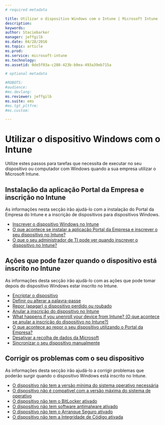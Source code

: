 ```yaml
---
# required metadata

title: Utilizar o dispositivo Windows com o Intune | Microsoft Intune
description:
keywords:
author: Staciebarker
manager: jeffgilb
ms.date: 04/28/2016
ms.topic: article
ms.prod:
ms.service: microsoft-intune
ms.technology:
ms.assetid: 0de5f03a-c288-423b-b9ea-493a39eb715a

# optional metadata

#ROBOTS:
#audience:
#ms.devlang:
ms.reviewer: jeffgilb
ms.suite: ems
#ms.tgt_pltfrm:
#ms.custom:

---
```


# Utilizar o dispositivo Windows com o Intune

Utilize estes passos para tarefas que necessita de executar no seu dispositivo ou computador com Windows quando a sua empresa utilizar o Microsoft Intune.

## Instalação da aplicação Portal da Empresa e inscrição no Intune

As informações nesta secção irão ajudá-lo com a instalação do Portal da Empresa do Intune e a inscrição de dispositivos para dispositivos Windows.

- [Inscrever o dispositivo Windows no Intune](enroll-your-device-in-intune-windows.md)</br>
- [O que acontece se instalar a aplicação Portal da Empresa e inscrever o seu dispositivo no Intune?](what-happens-if-you-install-the-company-portal-app-and-enroll-your-device-in-intune-windows.md)</br>
- [O que o seu administrador de TI pode ver quando inscrever o dispositivo no Intune?](what-can-your-it-administrator-see-when-you-enroll-your-device-in-intune-windows.md)

## Ações que pode fazer quando o dispositivo está inscrito no Intune

As informações desta secção irão ajudá-lo com as ações que pode tomar depois do dispositivo Windows estar inscrito no Intune.

- [Encriptar o dispositivo](encrypt-your-device-windows.md)</br>
- [Definir ou alterar a palavra-passe](set-or-change-your-password-windows.md)</br>
- [Repor (apagar) o dispositivo perdido ou roubado](reset-erase-your-lost-or-stolen-device-windows.md)</br>
- [Anular a inscrição do dispositivo no Intune](unenroll-your-device-from-intune-windows.md)</br>
- [What happens if you unenroll your device from Intune? (O que acontece se anular a inscrição do dispositivo no Intune?)](what-happens-if-you-unenroll-your-device-from-intune-windows.md)</br>
- [O que acontece ao repor o seu dispositivo utilizando o Portal da Empresa?](what-happens-if-you-reset-your-device-using-the-company-portal-windows.md)</br>
- [Desativar a recolha de dados da Microsoft](turn-off-microsoft-usage-data-collection-windows.md)</br>
- [Sincronizar o seu dispositivo manualmente](sync-your-device-manually-windows.md)

## Corrigir os problemas com o seu dispositivo

As informações desta secção irão ajudá-lo a corrigir problemas que poderão surgir quando o dispositivo Windows está inscrito no Intune.

- [O dispositivo não tem a versão mínima do sistema operativo necessária](device-doesnt-have-the-required-minimum-operating-system-version-windows.md)</br>
- [O dispositivo não é compatível com a versão máxima do sistema de operativo](device-doesnt-comply-with-maximum-operating-system-version-windows.md)</br>
- [O dispositivo não tem o BitLocker ativado](device-doesnt-have-bitlocker-enabled-windows.md)</br>
- [O dispositivo não tem software antimalware ativado](device-doesnt-have-antimalware-software-enabled-windows.md)</br>
- [O dispositivo não tem o Arranque Seguro ativado](device-doesnt-have-secure-boot-enabled-windows.md)</br>
- [O dispositivo não tem a Integridade de Código ativada](device-doesnt-have-code-integrity-enabled-windows.md)




<!--HONumber=May16_HO4-->



